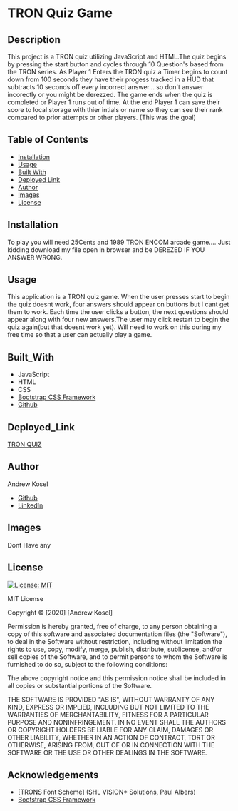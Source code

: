 # TRON Quiz Game

## Description
This project is a TRON quiz utilizing JavaScript and HTML.The quiz begins by pressing the start button and cycles through 10 Question's based from the TRON series. As Player 1 Enters the TRON quiz a Timer begins to count down from 100 seconds they have their progess tracked in a HUD that subtracts 10 seconds off every incorrect answer... so don't answer incorectly or you might be derezzed. The game ends when the quiz is completed or Player 1 runs out of time. At the end Player 1 can save their score to local storage with thier intials or name so they can see their rank compared to prior attempts or other players. (This was the goal)

## Table of Contents
* [Installation](#installation)
* [Usage](#usage)
* [Built With](#built_with)
* [Deployed Link](#deployed_link)
* [Author](#author)
* [Images](#images)
* [License](#license)

## Installation
To play you will need 25Cents and 1989 TRON ENCOM arcade game.... Just kidding download my file open in browser and be DEREZED IF YOU ANSWER WRONG.

## Usage
This application is a TRON quiz game. When the user presses start to begin the quiz doesnt work, four answers should appear on buttons but I cant get them to work. Each time the user clicks a button, the next questions should appear along with four new answers.The user may click restart to begin the quiz again(but that doesnt work yet). Will need to work on this during my free time so that a user can actually play a game.

## Built_With
* JavaScript
* HTML
* CSS
* [Bootstrap CSS Framework](https://getbootstrap.com/)
* [Github](https://github.com/)

## Deployed_Link
[TRON QUIZ](https://github.com/ph-kandy/TRON-QUIZ)

## Author
Andrew Kosel

* [Github](https://github.com/ph-kandy)
* [LinkedIn](https://www.linkedin.com/in/andrew-kosel/)

## Images
Dont Have any

## License
[![License: MIT](https://img.shields.io/badge/License-MIT-yellow.svg)](https://opensource.org/licenses/MIT)

MIT License

Copyright &copy; [2020] [Andrew Kosel]

Permission is hereby granted, free of charge, to any person obtaining a copy
of this software and associated documentation files (the "Software"), to deal
in the Software without restriction, including without limitation the rights
to use, copy, modify, merge, publish, distribute, sublicense, and/or sell
copies of the Software, and to permit persons to whom the Software is
furnished to do so, subject to the following conditions:

The above copyright notice and this permission notice shall be included in all
copies or substantial portions of the Software.

THE SOFTWARE IS PROVIDED "AS IS", WITHOUT WARRANTY OF ANY KIND, EXPRESS OR
IMPLIED, INCLUDING BUT NOT LIMITED TO THE WARRANTIES OF MERCHANTABILITY,
FITNESS FOR A PARTICULAR PURPOSE AND NONINFRINGEMENT. IN NO EVENT SHALL THE
AUTHORS OR COPYRIGHT HOLDERS BE LIABLE FOR ANY CLAIM, DAMAGES OR OTHER
LIABILITY, WHETHER IN AN ACTION OF CONTRACT, TORT OR OTHERWISE, ARISING FROM,
OUT OF OR IN CONNECTION WITH THE SOFTWARE OR THE USE OR OTHER DEALINGS IN THE
SOFTWARE.

## Acknowledgements
* [TRONS Font Scheme] (SHL VISION* Solutions, Paul Albers)
* [Bootstrap CSS Framework](https://www.getbootstrap.com)
